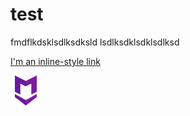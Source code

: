 # test
fmdflkdsklsdlksdksld
lsdlksdklsdklsdlksd



[I'm an inline-style link](https://www.google.com)

[![alt text](https://github.com/adam-p/markdown-here/raw/master/src/common/images/icon48.png)](https://www.google.com)

